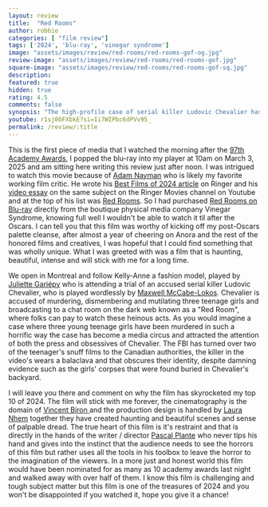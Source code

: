 ```yaml
---
layout: review
title:  "Red Rooms"
author: robbie
categories: [ "film review"]
tags: ['2024', 'blu-ray', 'vinegar syndrome']
image: "assets/images/review/red-rooms/red-rooms-gof-og.jpg"
review-image: "assets/images/review/red-rooms/red-rooms-gof.jpg"
square-image: "assets/images/review/red-rooms/red-rooms-gof-sq.jpg"
description: 
featured: true
hidden: true
rating: 4.5
comments: false
synopsis: "The high-profile case of serial killer Ludovic Chevalier has just gone to trial, and Kelly-Anne is obsessed. When reality blurs with her morbid fantasies, she goes down a dark path to seek the final piece of the case’s puzzle."  
youtube: r1sj0OFXbkE?si=Ii7WIPbc6dPVv95_
permalink: /review/:title
---
```

This is the first piece of media that I watched the morning after the [97th Academy Awards](https://www.oscars.org/oscars/ceremonies/2025), I popped the blu-ray into my player at 10am on March 3, 2025 and am sitting here writing this review just after noon.  I was intrigued to watch this movie because of [Adam Nayman](https://letterboxd.com/brofromanother/) who is likely my favorite working film critic.  He wrote his [Best Films of 2024 article](https://www.theringer.com/2024/12/10/movies/best-movies-2024-top-10) on Ringer and his [video essay](https://youtu.be/gGELq3K7LZE?si=JWEsw75FU--iPcIu) on the same subject on the Ringer Movies channel on Youtube and at the top of his list was [Red Rooms](https://www.imdb.com/title/tt22207786/). So I had purchased [Red Rooms on Blu-ray](https://vinegarsyndrome.com/products/red-rooms) directly from the boutique physical media company Vinegar Syndrome, knowing full well I wouldn't be able to watch it til after the Oscars.  I can tell you that this film was worthy of kicking off my post-Oscars palette cleanse, after almost a year of cheering on Anora and the rest of the honored films and creatives, I was hopeful that I could find something that was wholly unique.  What I was greeted with was a film that is haunting, beautiful, intense and will stick with me for a long time.


We open in Montreal and follow Kelly-Anne a fashion model, played by [Juliette Gariépy](https://www.imdb.com/name/nm6406290/) who is attending a trial of an accused serial killer Ludovic Chevalier, who is played wordlessly by [Maxwell McCabe-Lokos](https://www.imdb.com/name/nm0199495/).  Chevalier is accused of murdering, dismembering and mutilating three teenage girls and broadcasting to a chat room on the dark web known as a "Red Room", where folks can pay to watch these heinous acts. As you would imagine a case where three young teenage girls have been murdered in such a horrific way the case has become a media circus and attracted the attention of both the press and obsessives of Chevalier. The FBI has turned over two of the teenager's snuff films  to the Canadian authorities, the killer in the video's wears a balaclava and that obscures their identity, despite damning evidence such as the girls' corpses that were found buried in Chevalier's backyard.

I will leave you there and comment on why the film has skyrocketed my top 10 of 2024.  The film will stick with me forever, the cinematography is the domain of [Vincent Biron
](https://www.imdb.com/name/nm1969609/) and the production design is handled by [Laura Nhem](https://www.imdb.com/name/nm3907240/) together they have created haunting and beautiful scenes and sense of palpable dread.  The true heart of this film is it's restraint and that is directly in the hands of the writer / director [Pascal Plante](https://www.imdb.com/name/nm4317824/) who never tips his hand and gives into the instinct that the audience needs to see the horrors of this film but rather uses all the tools in his toolbox to leave the horror to the imagination of the viewers. In a more just and honest world this film would have been nominated for as many as 10 academy awards last night and walked away with over half of them.  I know this film is challenging and tough subject matter but this film is one of the treasures of 2024 and you won't be disappointed if you watched it, hope you give it a chance!